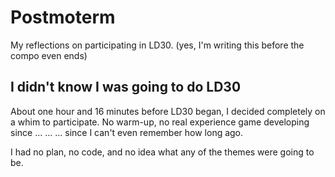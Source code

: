 Postmoterm
==========

My reflections on participating in LD30.
(yes, I'm writing this before the compo even ends)

I didn't know I was going to do LD30
------------------------------------

About one hour and 16 minutes before LD30 began, I decided completely on
a whim to participate. No warm-up, no real experience game developing since
... ... ... since I can't even remember how long ago.

I had no plan, no code, and no idea what any of the themes were going to be.

